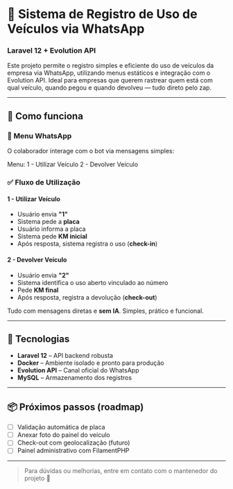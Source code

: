 # 🚗 Sistema de Registro de Uso de Veículos via WhatsApp  
### Laravel 12 + Evolution API

Este projeto permite o registro simples e eficiente do uso de veículos da empresa via WhatsApp, utilizando menus estáticos e integração com o Evolution API. Ideal para empresas que querem rastrear quem está com qual veículo, quando pegou e quando devolveu — tudo direto pelo zap.

---

## 🔧 Como funciona

### 📱 Menu WhatsApp

O colaborador interage com o bot via mensagens simples:

Menu:
1 - Utilizar Veículo
2 - Devolver Veículo


### ✅ Fluxo de Utilização

#### **1 - Utilizar Veículo**
- Usuário envia **"1"**
- Sistema pede a **placa**
- Usuário informa a placa
- Sistema pede **KM inicial**
- Após resposta, sistema registra o uso (**check-in**)

#### **2 - Devolver Veículo**
- Usuário envia **"2"**
- Sistema identifica o uso aberto vinculado ao número
- Pede **KM final**
- Após resposta, registra a devolução (**check-out**)

Tudo com mensagens diretas e **sem IA**. Simples, prático e funcional.

---

## 🚀 Tecnologias

- **Laravel 12** – API backend robusta
- **Docker** – Ambiente isolado e pronto para produção
- **Evolution API** – Canal oficial do WhatsApp
- **MySQL** – Armazenamento dos registros

---

## 📦 Próximos passos (roadmap)

- [ ] Validação automática de placa
- [ ] Anexar foto do painel do veículo
- [ ] Check-out com geolocalização (futuro)
- [ ] Painel administrativo com FilamentPHP

---

> Para dúvidas ou melhorias, entre em contato com o mantenedor do projeto 🚀
